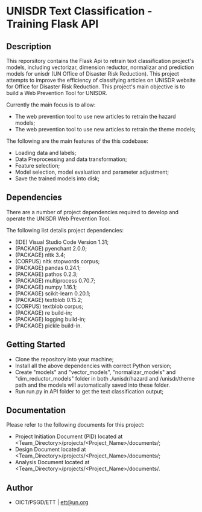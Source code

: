 # UNISDR Text Classification - Training Flask API

## Description
This reporsitory contains the Flask Api to retrain text classification project's models, including vectorizar, dimension reductor, normalizar and prediction models  for unisdr (UN Office of Disaster Risk Reduction). This project attempts to improve the efficiency of classifying articles on UNISDR website for Office for Disaster Risk Reduction. This project's main objective is to build a Web Prevention Tool for UNISDR.  

Currently the main focus is to allow:  

* The web prevention tool to use new articles to retrain the hazard models;
* The web prevention tool to use new articles to retrain the theme models; 

The following are the main features of the this codebase:

* Loading data and labels;
* Data Preprocessing and data transformation;
* Feature selection;
* Model selection, model evaluation and parameter adjustment;
* Save the trained models into disk;

## Dependencies

There are a number of project dependencies required to develop and operate the UNISDR Web Prevention Tool.

The following list details project dependencies:

* (IDE) Visual Studio Code Version 1.31;
* (PACKAGE) pyenchant 2.0.0;
* (PACKAGE) nltk 3.4;
* (CORPUS) nltk stopwords corpus;
* (PACKAGE) pandas 0.24.1;
* (PACKAGE) pathos 0.2.3;
* (PACKAGE) multiprocess 0.70.7;
* (PACKAGE) numpy 1.16.1;
* (PACKAGE) scikit-learn 0.20.1;
* (PACKAGE) textblob 0.15.2;
* (CORPUS) textblob corpus;
* (PACKAGE) re build-in;
* (PACKAGE) logging build-in;
* (PACKAGE) pickle build-in.

## Getting Started

* Clone the repository into your machine;
* Install all the above dependencies with correct Python version;
* Create "models" and "vector_models", "normalizar_models"  and "dim_reductor_models" folder in both ./unisdr/hazard and /unisdr/theme path and the models will automatically saved into these folder.
* Run run.py in API folder  to get the text classification output;

## Documentation

Please refer to the following documents for this project:
* Project Initiation Document (PID) located at <Team_Directory>/projects/<Project_Name>/documents/;
* Design Document located at <Team_Directory>/projects/<Project_Name>/documents/;
* Analysis Document located at <Team_Directory>/projects/<Project_Name>/documents/.

## Author
* OICT/PSGD/ETT | ett@un.org

